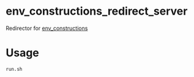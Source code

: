 # env_constructions_redirect_server
Redirector for [env_constructions](https://github.com/thalathalaylah/env_constructions)

# Usage
```
run.sh
```
